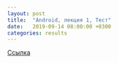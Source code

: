 ```yaml
---
layout: post
title:  "Android, лекция 1, Тест"
date:   2019-09-14 08:00:00 +0300
categories: results
---
```

[Ссылка](https://forms.gle/nzU5FwK1azq4Rzkw8)
